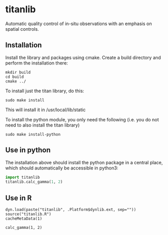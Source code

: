 # titanlib

Automatic quality control of in-situ observations with an emphasis on spatial controls.

## Installation

Install the library and packages using cmake. Create a build directory and perform the installation
there:

```
mkdir build
cd build
cmake ../
```

To install just the titan library, do this:
```
sudo make install
```

This will install it in /usr/local/lib/static

To install the python module, you only need the following (i.e. you do not need to also install the titan library)

```
sudo make install-python
```

## Use in python

The installation above should install the python package in a central place, which should
automatically be accessible in python3:

```python
import titanlib
titanlib.calc_gamma(1, 2)
```

## Use in R

```
dyn.load(paste("titanlib", .Platform$dynlib.ext, sep=""))
source("titanlib.R")
cacheMetaData(1)

calc_gamma(1, 2)
```
